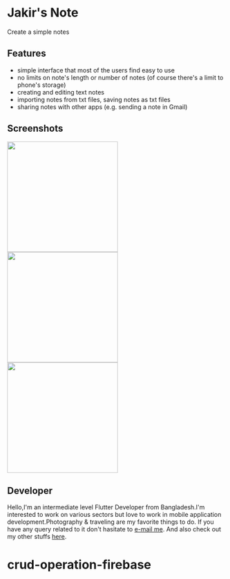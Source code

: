 # Jakir's Note
Create a simple notes

## Features

* simple interface that most of the users find easy to use
* no limits on note's length or number of notes (of course there's a limit to phone's storage)
* creating and editing text notes
* importing notes from txt files, saving notes as txt files
* sharing notes with other apps (e.g. sending a note in Gmail)

## Screenshots

<img src="screenshot/1.png" width="256"> <img src="screenshot/2.png" width="256"> <img src="screenshot/3.png" width="256"> 


## Developer

Hello,I'm an intermediate level Flutter Developer from Bangladesh.I'm interested to work on various sectors but love to work in mobile application development.Photography & traveling are my favorite things to do. 
If you have any query related to it don't hasitate to [e-mail me](mailto:syedjakir7890@gmail.com). And also check out my other stuffs [here](https://github.com/jakir7890).
# crud-operation-firebase
